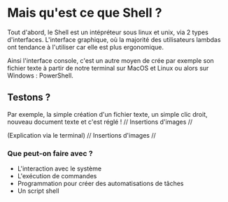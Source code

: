 # Mais qu'est ce que Shell ?

Tout d'abord, le Shell est un intépréteur sous linux et unix, via 2 types d'interfaces. L'interface graphique, où la majorité des utilisateurs lambdas ont tendance à l'utiliser car elle est plus ergonomique.
    
Ainsi l'interface console, c'est un autre moyen de crée par exemple son fichier texte à partir de notre terminal sur MacOS et Linux ou alors sur Windows : PowerShell.


## Testons ?

Par exemple, la simple création d'un fichier texte, un simple clic droit, nouveau document texte et c'est réglé ! 
// Insertions d'images //

(Explication via le terminal)
// Insertions d'images //

### Que peut-on faire avec ?

* L'interaction avec le système
* L'exécution de commandes
* Programmation pour créer des automatisations de tâches
* Un script shell